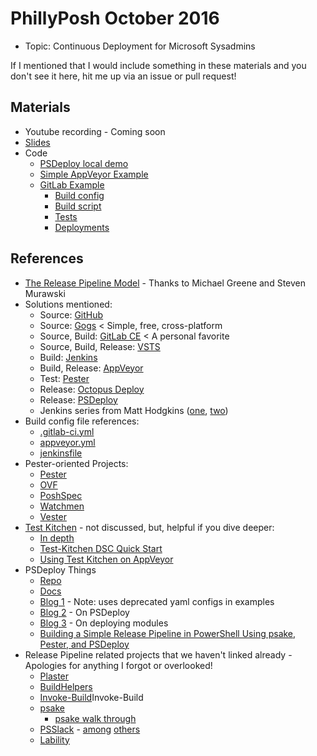 # PhillyPosh October 2016

* Topic: Continuous Deployment for Microsoft Sysadmins

If I mentioned that I would include something in these materials and you don't see it here, hit me up via an issue or pull request!

## Materials

* Youtube recording - Coming soon
* [Slides](https://docs.google.com/presentation/d/1OxbBMYD3IPjqFKC8Cl1z4N90OuaW_NIY3C9PgdwZSZ0/edit?usp=sharing)
* Code
  * [PSDeploy local demo](/PhillyPosh-October/PSDeploy-Demo.ps1)
  * [Simple AppVeyor Example](https://github.com/RamblingCookieMonster/zAppVeyor-Explore)
  * [GitLab Example](/PhillyPosh-October/GitLab-Example)
    * [Build config](/PhillyPosh-October/GitLab-Example/.gitlab-ci.yml)
    * [Build script](/PhillyPosh-October/GitLab-Example/build.ps1)
    * [Tests](/PhillyPosh-October/GitLab-Example/Tests/GitLab-Example.Tests.ps1)
    * [Deployments](/PhillyPosh-October/GitLab-Example/deploy.psdeploy.ps1)

## References

* [The Release Pipeline Model](https://aka.ms/TRPM) - Thanks to Michael Greene and Steven Murawski
* Solutions mentioned:
  * Source: [GitHub](https://github.com/pricing)
  * Source: [Gogs](https://gogs.io/) < Simple, free, cross-platform
  * Source, Build: [GitLab CE](https://about.gitlab.com/features/) < A personal favorite
  * Source, Build, Release: [VSTS](https://www.visualstudio.com/team-services/)
  * Build: [Jenkins](https://jenkins.io/)
  * Build, Release: [AppVeyor](https://www.appveyor.com/)
  * Test: [Pester](https://github.com/pester/Pester)
  * Release: [Octopus Deploy](https://octopus.com/)
  * Release: [PSDeploy](https://github.com/RamblingCookieMonster/PSDeploy)
  * Jenkins series from Matt Hodgkins ([one](https://hodgkins.io/automating-with-jenkins-and-powershell-on-windows-part-1), [two](https://hodgkins.io/automating-with-jenkins-and-powershell-on-windows-part-2))
* Build config file references:
  * [.gitlab-ci.yml](https://docs.gitlab.com/ce/ci/yaml/README.html)
  * [appveyor.yml](https://www.appveyor.com/docs/appveyor-yml/)
  * [jenkinsfile](https://jenkins.io/doc/pipeline/jenkinsfile/)
* Pester-oriented Projects:
  * [Pester](https://github.com/pester/Pester)
  * [OVF](https://github.com/PowerShell/Operation-Validation-Framework)
  * [PoshSpec](https://github.com/Ticketmaster/poshspec)
  * [Watchmen](https://github.com/devblackops/watchmen)
  * [Vester](https://github.com/WahlNetwork/Vester)
* [Test Kitchen](https://gaelcolas.com/2016/07/11/introduction-to-kitchen-dsc/) - not discussed, but, helpful if you dive deeper:
  * [In depth](https://gaelcolas.com/2016/07/11/introduction-to-kitchen-dsc/)
  * [Test-Kitchen DSC Quick Start](http://stevenmurawski.com/powershell/2016/05/getting-started-with-test-kitchen-and-dsc/index.html)
  * [Using Test Kitchen on AppVeyor](http://www.hurryupandwait.io/blog/run-kitchen-tests-in-travis-and-appveyor-using-the-kitchen-machine-driver)
* PSDeploy Things
  * [Repo](https://github.com/RamblingCookieMonster/PSDeploy)
  * [Docs](http://psdeploy.readthedocs.io)
  * [Blog 1](http://ramblingcookiemonster.github.io/PSDeploy/) - Note: uses deprecated yaml configs in examples
  * [Blog 2](http://ramblingcookiemonster.github.io/PSDeploy-Take-Two/) - On PSDeploy
  * [Blog 3](http://ramblingcookiemonster.github.io/PSDeploy-Inception/) - On deploying modules
  * [Building a Simple Release Pipeline in PowerShell Using psake, Pester, and PSDeploy](https://devblackops.io/building-a-simple-release-pipeline-in-powershell-using-psake-pester-and-psdeploy/)
* Release Pipeline related projects that we haven't linked already - Apologies for anything I forgot or overlooked!
  * [Plaster](https://github.com/PowerShell/Plaster)
  * [BuildHelpers](https://github.com/RamblingCookieMonster/BuildHelpers)
  * [Invoke-Build](https://github.com/nightroman/)Invoke-Build
  * [psake](https://github.com/psake/psake)
    * [psake walk through](https://speakerdeck.com/glennsarti/psake-good-for-more-than-just-sushi)
  * [PSSlack](https://github.com/RamblingCookieMonster/PSSlack) - [among](https://t.co/6AITjYiiBs) [others](https://t.co/DSbjvwc5J4)
  * [Lability](https://github.com/VirtualEngine/Lability)
